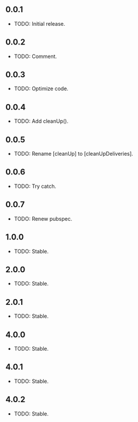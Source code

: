 ## 0.0.1

* TODO: Initial release.

## 0.0.2

* TODO: Comment.

## 0.0.3

* TODO: Optimize code.

## 0.0.4

* TODO: Add cleanUp().

## 0.0.5

* TODO: Rename [cleanUp] to [cleanUpDeliveries].

## 0.0.6

* TODO: Try catch.

## 0.0.7

* TODO: Renew pubspec.

## 1.0.0

* TODO: Stable.

## 2.0.0

* TODO: Stable.

## 2.0.1

* TODO: Stable.

## 4.0.0

* TODO: Stable.

## 4.0.1

* TODO: Stable.

## 4.0.2

* TODO: Stable.